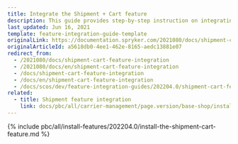 ```yaml
---
title: Integrate the Shipment + Cart feature
description: This guide provides step-by-step instruction on integrating Shipment + Cart feature into the Spryker-based project.
last_updated: Jun 16, 2021
template: feature-integration-guide-template
originalLink: https://documentation.spryker.com/2021080/docs/shipment-cart-feature-integration
originalArticleId: a5618db0-4ee1-462e-8165-aedc13881e07
redirect_from:
  - /2021080/docs/shipment-cart-feature-integration
  - /2021080/docs/en/shipment-cart-feature-integration
  - /docs/shipment-cart-feature-integration
  - /docs/en/shipment-cart-feature-integration
  - /docs/scos/dev/feature-integration-guides/202204.0/shipment-cart-feature-integration.html
related:
  - title: Shipment feature integration
    link: docs/pbc/all/carrier-management/page.version/base-shop/install-and-upgrade/install-the-shipment-feature.html
---
```


{% include pbc/all/install-features/202204.0/install-the-shipment-cart-feature.md %} <!-- To edit, see /_includes/pbc/all/install-features/202204.0/install-the-shipment-cart-feature.md -->
